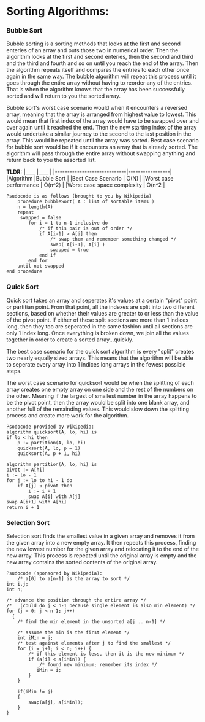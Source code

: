 # Sorting Algorithms:

### Bubble Sort

Bubble sorting is a sorting methods that looks at the first and second enteries of an array and puts those two in numerical order.  Then the algorithm looks at the first and second enteries, then the second and third and the third and fourth and so on until you reach the end of the array.  Then the algorithm repeats itself and compares the entries to each other once again in the same way.  The bubble algorithm will repeat this process until it goes through the entire array without having to reorder any of the entries.  That is when the algorithm knows that the array has been successfully sorted and will return to you the sorted array.

Bubble sort's worst case scenario would when it encounters a reversed array, meaning that the array is arranged from highest value to lowest.  This would mean that first index of the array would have to be swapped over and over again until it reached the end.  Then the new starting index of the array would undertake a similar journey to the second to the last position in the array.  This would be repeated until the array was sorted.  Best case scenario for bubble sort would be if it encounters an array that is already sorted.  The algorithm will pass through the entire array without swapping anything and return back to you the assorted list.

**TLDR:**
|____                         |____             |
|-----------------------------|-----------------|
|Algorithm                    |Bubble Sort      |
|Best Case Scenario           | O(N)            |
|Worst case performance       | O(n^2)          |
|Worst case space complexity  | O(n^2           |

	Psudocode is as follows (brought to you by Wikipedia)
		procedure bubbleSort( A : list of sortable items )
    	n = length(A)
    	repeat 
       	 swapped = false
        	for i = 1 to n-1 inclusive do
            	/* if this pair is out of order */
            	if A[i-1] > A[i] then
                	/* swap them and remember something changed */
                	swap( A[i-1], A[i] )
                	swapped = true
            	end if
        	end for
    	until not swapped
	end procedure

### Quick Sort 

Quick sort takes an array and seperates it's values at a certain "pivot" point or partitian point.  From that point, all the indexes are split into two different sections, based on whether their values are greater to or less than the value of the pivot point.  If either of these split sections are more than 1 indices long, then they too are seperated in the same fashion until all sections are only 1 index long.  Once everything is broken down, we join all the values together in order to create a sorted array...quickly.

The best case scenario for the quick sort algorithm is every "split" creates two nearly equally sized arrays.  This means that the algorithm will be able to seperate every array into 1 indices long arrays in the fewest possible steps.  

The worst case scenario for quicksort would be when the splitting of each array creates one empty array on one side and the rest of the numbers on the other.  Meaning if the largest of smallest number in the array happens to be the pivot point, then the array would be split into one blank array, and another full of the remainding values.  This would slow down the splitting process and create more work for the algorithm.

	Psodocode provided by Wikipedia:
	algorithm quicksort(A, lo, hi) is
    if lo < hi then
        p := partition(A, lo, hi)
        quicksort(A, lo, p – 1)
        quicksort(A, p + 1, hi)

	algorithm partition(A, lo, hi) is
    pivot := A[hi]
    i := lo - 1    
    for j := lo to hi - 1 do
        if A[j] ≤ pivot then
            i := i + 1
            swap A[i] with A[j]
    swap A[i+1] with A[hi]
    return i + 1

### Selection Sort  

Selection sort finds the smallest value in a given array and removes it from the given array into a new empty array.  It then repeats this process, finding the new lowest number for the given array and relocating it to the end of the new array.  This process is repeated until the original array is empty and the new array contains the sorted contents of the original array.



	Psudocode (sponsored by Wikipedia):
		/* a[0] to a[n-1] is the array to sort */
	int i,j;
	int n;

	/* advance the position through the entire array */
	/*   (could do j < n-1 because single element is also min element) */
	for (j = 0; j < n-1; j++) 
	  {
	    /* find the min element in the unsorted a[j .. n-1] */
	
	    /* assume the min is the first element */
	    int iMin = j;
	    /* test against elements after j to find the smallest */
	    for (i = j+1; i < n; i++) {
	        /* if this element is less, then it is the new minimum */
	        if (a[i] < a[iMin]) {
	            /* found new minimum; remember its index */
 	           iMin = i;
	        }
	    }
	
	    if(iMin != j) 
	    {
	        swap(a[j], a[iMin]);
	    }
	}